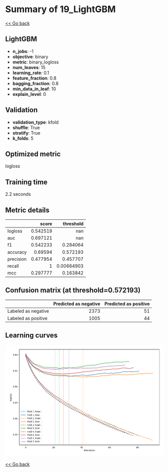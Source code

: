 # Summary of 19_LightGBM

[<< Go back](../README.md)


## LightGBM
- **n_jobs**: -1
- **objective**: binary
- **metric**: binary_logloss
- **num_leaves**: 15
- **learning_rate**: 0.1
- **feature_fraction**: 0.8
- **bagging_fraction**: 0.8
- **min_data_in_leaf**: 10
- **explain_level**: 0

## Validation
 - **validation_type**: kfold
 - **shuffle**: True
 - **stratify**: True
 - **k_folds**: 5

## Optimized metric
logloss

## Training time

2.2 seconds

## Metric details
|           |    score |    threshold |
|:----------|---------:|-------------:|
| logloss   | 0.542519 | nan          |
| auc       | 0.697121 | nan          |
| f1        | 0.542233 |   0.284064   |
| accuracy  | 0.69594  |   0.572193   |
| precision | 0.477954 |   0.457707   |
| recall    | 1        |   0.00664903 |
| mcc       | 0.297777 |   0.163842   |


## Confusion matrix (at threshold=0.572193)
|                     |   Predicted as negative |   Predicted as positive |
|:--------------------|------------------------:|------------------------:|
| Labeled as negative |                    2373 |                      51 |
| Labeled as positive |                    1005 |                      44 |

## Learning curves
![Learning curves](learning_curves.png)

[<< Go back](../README.md)
